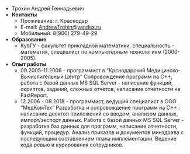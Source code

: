 - Трохин Андрей Геннадьевич
- **Контакты**
  - Проживание: г. Краснодар
  - E-mail: AndrewTrohin@yandex.ru
  - Мобильный: 8(900) 279-49-29
- **Образование**
  - КубГУ - факультет прикладной математики, специальность - математик, специалист по компьютерным технологиям (2000-2005).
- **Опыт работы**
  - 09.2005-11.2006 - программист в “Крснодарский Медицинско-Вычислительный Центр”
Сопровождение программ на C++, работа с базой данных MS SQL Server - написание функций, скриптов, заданий, сложных отчетов, написание отчетности на FastReport.
  - 12.2006 - 08.2018  - программист, ведущий специалист в ООО “МедКомТех”
Разработка и сопровождение программ на С++ : написание десктоп приложений со вводом, анализом данных, импорт/экспорт данных. Работа с базой данных MS SQL Server - разработка баз данных для программ, написание отчетности, функций, процедур.  Анализ приказов и документов минздрава с последующим составлением плана имплементации. Ведение кода ревью и курирования сотрудников.
